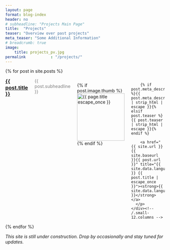 ```yaml
---
layout: page
format: blog-index
header: no
# subheadline: "Projects Main Page"
title:  "Projects"
teaser: "Overview over past projects"
meta_teaser: "Some Additional Information"
# breadcrumb: true
image:
    title: projects_pv.jpg
permalink           : "/projects/"
---
```


{% for post in site.posts %}
  <div class="row">
    <div class="small-12 columns b60">
      <h3 style="margin: 0;"><a href="{{ site.url }}{{ site.baseurl }}{{ post.url }}">{{ post.title }}</a></h3>
      <p class="subheadline" style="margin: 0; color: grey;">{{ post.subheadline }}</p>
      <p>
        {% if post.image.thumb %}<a href="{{ site.url }}{{ site.baseurl }}{{ post.url }}" title="{{ post.title | escape_once }}"><img src="{{ site.urlimg }}{{ post.image.thumb }}" class="alignleft" width="150" height="150" alt="{{ page.title escape_once }}"></a>{% endif %}

        {% if post.meta_description %}{{ post.meta_description | strip_html | escape }}{% elsif post.teaser %}{{ post.teaser | strip_html | escape }}{% endif %}

        <a href="{{ site.url }}{{ site.baseurl }}{{ post.url }}" title="{{ site.data.language.read }} {{ post.title | escape_once }}"><strong>{{ site.data.language.read_more }}</strong></a>
      </p>
    </div><!-- /.small-12.columns -->
  </div><!-- /.row -->
{% endfor %}

_This site is still under construction. Drop by occasionally and stay tuned for
updates._
